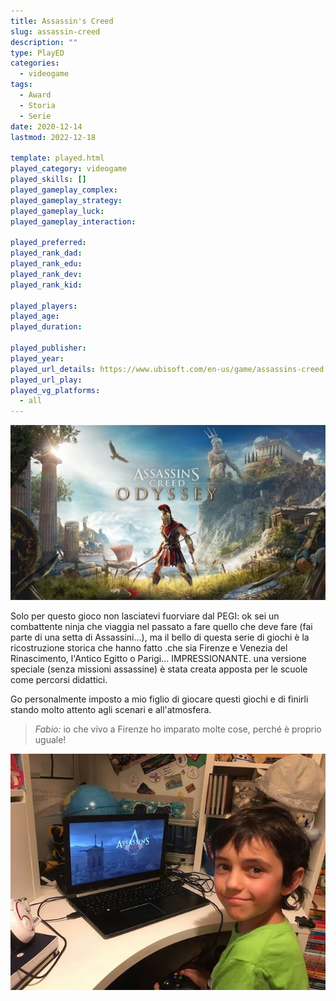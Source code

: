 ```yaml
---
title: Assassin's Creed
slug: assassin-creed
description: ""
type: PlayED
categories:
  - videogame
tags:
  - Award
  - Storia
  - Serie
date: 2020-12-14
lastmod: 2022-12-18

template: played.html
played_category: videogame
played_skills: []
played_gameplay_complex:
played_gameplay_strategy:
played_gameplay_luck:
played_gameplay_interaction:

played_preferred:
played_rank_dad: 
played_rank_edu:
played_rank_dev:
played_rank_kid: 

played_players: 
played_age: 
played_duration: 

played_publisher: 
played_year: 
played_url_details: https://www.ubisoft.com/en-us/game/assassins-creed
played_url_play: 
played_vg_platforms:
  - all
---
```


![](img/assassin_creed_logo.webp)

Solo per questo gioco non lasciatevi fuorviare dal PEGI:
ok sei un combattente ninja che viaggia nel passato a fare quello che deve fare (fai parte di una setta di Assassini...), ma il bello di questa serie di giochi è la ricostruzione storica che hanno fatto .che sia Firenze e Venezia del Rinascimento, l'Antico Egitto o Parigi... IMPRESSIONANTE.
una versione speciale (senza missioni assassine) è stata creata apposta per le scuole come percorsi didattici.

Go personalmente imposto a mio figlio di giocare questi giochi e di finirli stando molto attento agli scenari e all'atmosfera.

> *Fabio:*
> io che vivo a Firenze ho imparato molte cose, perché è proprio uguale!

![](img/assassin_creed_2.webp)
